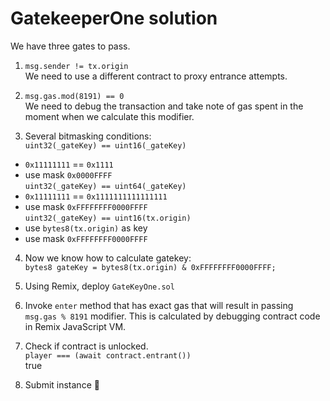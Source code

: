 # GatekeeperOne solution

We have three gates to pass.

1. `msg.sender != tx.origin`  
We need to use a different contract to proxy entrance attempts.  

2. `msg.gas.mod(8191) == 0`  
We need to debug the transaction and take note of gas spent in the moment when we calculate this modifier.  

3. Several bitmasking conditions:  
`uint32(_gateKey) == uint16(_gateKey)`  
- `0x11111111` == `0x1111`  
- use mask `0x0000FFFF`  
`uint32(_gateKey) == uint64(_gateKey)`
- `0x11111111` == `0x1111111111111111`  
- use mask `0xFFFFFFFF0000FFFF`  
`uint32(_gateKey) == uint16(tx.origin)`  
- use `bytes8(tx.origin)` as key  
- use mask `0xFFFFFFFF0000FFFF`  

4. Now we know how to calculate gatekey:  
`bytes8 gateKey = bytes8(tx.origin) & 0xFFFFFFFF0000FFFF;`  

5. Using Remix, deploy `GateKeyOne.sol`  

6. Invoke `enter` method that has exact gas that will result in passing `msg.gas % 8191` modifier. This is calculated by debugging contract code in Remix JavaScript VM.

7. Check if contract is unlocked.  
`player === (await contract.entrant())`  
true  

8. Submit instance 🎉   
